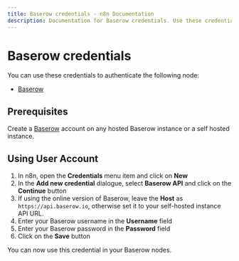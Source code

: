 ```yaml
---
title: Baserow credentials - n8n Documentation
description: Documentation for Baserow credentials. Use these credentials to authenticate Baserow in n8n, a workflow automation platform.
---
```


# Baserow credentials

You can use these credentials to authenticate the following node:

- [Baserow](/integrations/builtin/app-nodes/n8n-nodes-base.baserow/)

## Prerequisites

Create a [Baserow](https://baserow.io/) account on any hosted Baserow instance
or a self hosted instance.

## Using User Account

1. In n8n, open the **Credentials** menu item and click on **New**
2. In the **Add new credential** dialogue, select **Baserow API** and click on the **Continue** button
3. If using the online version of Baserow, leave the **Host** as `https://api.baserow.io`, otherwise set it to your self-hosted instance API URL.
4. Enter your Baserow username in the **Username** field
5. Enter your Baserow password in the **Password** field
6. Click on the **Save** button

You can now use this credential in your Baserow nodes.

